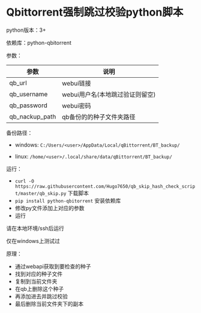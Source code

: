 # Qbittorrent强制跳过校验python脚本

python版本：3+

依赖库：python-qbitorrent

参数：

| 参数  | 说明 |
| ------------- | ------------- |
| qb_url  | webui链接  |
| qb_username  | webui用户名(本地跳过验证则留空)  |
| qb_password  | webui密码  |
| qb_nackup_path  | qb备份的的种子文件夹路径  |

备份路径：
  
 - windows: `C:/Users/<user>/AppData/Local/qBittorrent/BT_backup/`
    
 - linux: `/home/<user>/.local/share/data/qBittorrent/BT_backup/`

运行：

 - `curl -O https://raw.githubusercontent.com/Hugo7650/qb_skip_hash_check_script/master/qb_skip.py` 下载脚本
 - `pip install python-qbitorrent` 安装依赖库
 - 修改py文件添加上对应的参数
 - 运行

请在本地环境/ssh后运行

仅在windows上测试过

原理：

 - 通过webapi获取到要检查的种子
 - 找到对应的种子文件
 - 复制到当前文件夹
 - 在qb上删除这个种子
 - 再添加进去并跳过校验
 - 最后删除当前文件夹下的副本
